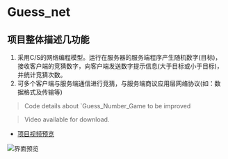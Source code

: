 # Guess_net

## 项目整体描述几功能
1. 采用C/S的网络编程模型。运行在服务器的服务端程序产生随机数字(目标)，接收客户端的竞猜数字，向客户端发送数字提示信息(大于目标或小于目标)，并统计竞猜次数。
2. 可多个客户端与服务端通信进行竞猜，与服务端商议应用层网络协议(如：数据格式及传输等)

> Code details about `Guess_Number_Game to be improved

> Video available for download. 

+ [项目视频预览](https://www.bilibili.com/video/BV1ov411w7Md/ "UDP编程实操 - Linux平台下的猜数字游戏 Guess_Number_Game" )



![界面预览](https://cdn.jsdelivr.net/gh/Tan35/ImgHosting/Tan35-PIC/PzoeQ2.png)
